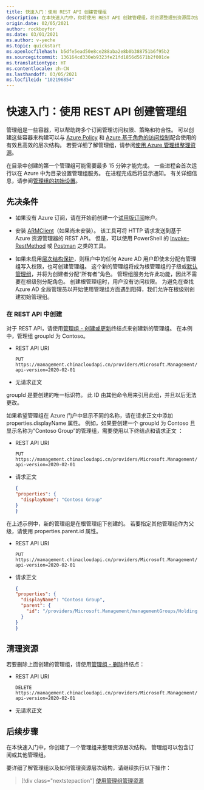 ```yaml
---
title: 快速入门：使用 REST API 创建管理组
description: 在本快速入门中，你将使用 REST API 创建管理组，将资源整理到资源层次结构中。
origin.date: 02/05/2021
author: rockboyfor
ms.date: 03/01/2021
ms.author: v-yeche
ms.topic: quickstart
ms.openlocfilehash: b5dfe5ead50e8ce288aba2e8b0b388751b6f95b2
ms.sourcegitcommit: 136164cd330eb9323fe21fd1856d5671b2f001de
ms.translationtype: HT
ms.contentlocale: zh-CN
ms.lasthandoff: 03/05/2021
ms.locfileid: "102196854"
---
```

# <a name="quickstart-create-a-management-group-with-rest-api"></a>快速入门：使用 REST API 创建管理组

管理组是一些容器，可以帮助跨多个订阅管理访问权限、策略和符合性。 可以创建这些容器来构建可以与 [Azure Policy](../policy/overview.md) 和 [Azure 基于角色的访问控制](../../role-based-access-control/overview.md)配合使用的有效且高效的层次结构。 若要详细了解管理组，请参阅[使用 Azure 管理组整理资源](overview.md)。

在目录中创建的第一个管理组可能需要最多 15 分钟才能完成。 一些进程会首次运行以在 Azure 中为目录设置管理组服务。 在进程完成后将显示通知。 有关详细信息，请参阅[管理组的初始设置](./overview.md#initial-setup-of-management-groups)。

## <a name="prerequisites"></a>先决条件

- 如果没有 Azure 订阅，请在开始前创建一个[试用版订阅](https://www.microsoft.com/china/azure/index.html?fromtype=cn)帐户。

- 安装 [ARMClient](https://github.com/projectkudu/ARMClient)（如果尚未安装）。 该工具可将 HTTP 请求发送到基于 Azure 资源管理器的 REST API。 但是，可以使用 PowerShell 的 [Invoke-RestMethod](https://docs.microsoft.com/powershell/module/microsoft.powershell.utility/invoke-restmethod) 或 [Postman](https://www.postman.com) 之类的工具。

    <!--NOT AVAILABLE ON the "Try It" feature in REST documentation or-->
    
- 如果未启用[层次结构保护](./how-to/protect-resource-hierarchy.md#setting---require-authorization)，则租户中的任何 Azure AD 用户即使未分配有管理组写入权限，也可创建管理组。 这个新的管理组将成为根管理组的子级或[默认管理组](./how-to/protect-resource-hierarchy.md#setting---default-management-group)，并将为创建者分配“所有者”角色。 管理组服务允许此功能，因此不需要在根级别分配角色。 创建根管理组时，用户没有访问权限。 为避免在查找 Azure AD 全局管理员以开始使用管理组方面遇到阻碍，我们允许在根级别创建初始管理组。

<!--NOT AVAILABLE ON [!INCLUDE [azure-cli-2-azurechinacloud-environment-parameter](../../../includes/azure-cli-2-azurechinacloud-environment-parameter.md)-->

### <a name="create-in-rest-api"></a>在 REST API 中创建

对于 REST API，请使用[管理组 - 创建或更新](https://docs.microsoft.com/rest/api/resources/managementgroups/createorupdate)终结点来创建新的管理组。 在本例中，管理组 groupId 为 Contoso。

- REST API URI

    ```http
    PUT https://management.chinacloudapi.cn/providers/Microsoft.Management/managementGroups/Contoso?api-version=2020-02-01
    ```

- 无请求正文

groupId 是要创建的唯一标识符。 此 ID 由其他命令用来引用此组，并且以后无法更改。

如果希望管理组在 Azure 门户中显示不同的名称，请在请求正文中添加 properties.displayName 属性。 例如，如果要创建一个 groupId 为 Contoso 且显示名称为“Contoso Group”的管理组，需要使用以下终结点和请求正文 ：

- REST API URI

    ```http
    PUT https://management.chinacloudapi.cn/providers/Microsoft.Management/managementGroups/Contoso?api-version=2020-02-01
    ```

- 请求正文

    ```json
    {
    "properties": {
      "displayName": "Contoso Group"
    }
    }
    ```

在上述示例中，新的管理组是在根管理组下创建的。 若要指定其他管理组作为父级，请使用 properties.parent.id 属性。

- REST API URI

    ```http
    PUT https://management.chinacloudapi.cn/providers/Microsoft.Management/managementGroups/Contoso?api-version=2020-02-01
    ```

- 请求正文

    ```json
    {
    "properties": {
      "displayName": "Contoso Group",
      "parent": {
        "id": "/providers/Microsoft.Management/managementGroups/HoldingGroup"
      }
    }
    }
    ```

## <a name="clean-up-resources"></a>清理资源

若要删除上面创建的管理组，请使用[管理组 - 删除](https://docs.microsoft.com/rest/api/resources/managementgroups/delete)终结点：

- REST API URI

    ```http
    DELETE https://management.chinacloudapi.cn/providers/Microsoft.Management/managementGroups/Contoso?api-version=2020-02-01
    ```

- 无请求正文

## <a name="next-steps"></a>后续步骤

在本快速入门中，你创建了一个管理组来整理资源层次结构。 管理组可以包含订阅或其他管理组。

要详细了解管理组以及如何管理资源层次结构，请继续执行以下操作：

> [!div class="nextstepaction"]
> [使用管理组管理资源](./manage.md)

<!--Update_Description: update meta properties, wording update, update link-->